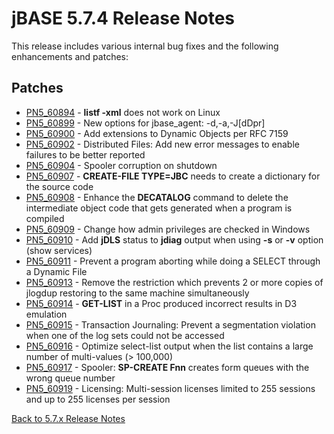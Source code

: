 # jBASE 5.7.4 Release Notes

<PageHeader />

This release includes various internal bug fixes and the following enhancements and patches:

## Patches

- [PN5\_60894](./../pn5_60894/README.md) - **listf -xml** does not work on Linux
- [PN5\_60899](./../pn5_60899/README.md) - New options for jbase\_agent: -d,-a,-J[dDpr]
- [PN5\_60900](./../pn5_60900/README.md) - Add extensions to Dynamic Objects per RFC 7159
- [PN5\_60902](./../pn5_60902/README.md) - Distributed Files: Add new error messages to enable failures to be better reported
- [PN5\_60904](./../pn5_60904/README.md) - Spooler corruption on shutdown
- [PN5\_60907](./../pn5_60907/README.md) - **CREATE-FILE TYPE=JBC** needs to create a dictionary for the source code
- [PN5\_60908](./../pn5_60908/README.md) - Enhance the **DECATALOG** command to delete the intermediate object code that gets generated when a program is compiled
- [PN5\_60909](./../pn5_60909/README.md) - Change how admin privileges are checked in Windows
- [PN5\_60910](./../pn5_60910/README.md) - Add **jDLS** status to **jdiag** output when using **-s** or **-v** option (show services)
- [PN5\_60911](./../pn5_60911/README.md) - Prevent a program aborting while doing a SELECT through a Dynamic File
- [PN5\_60913](./../pn5_60913/README.md) - Remove the restriction which prevents 2 or more copies of jlogdup restoring to the same machine simultaneously
- [PN5\_60914](./../pn5_60914/README.md) - **GET-LIST** in a Proc produced incorrect results in D3 emulation
- [PN5\_60915](./../pn5_60915/README.md) - Transaction Journaling: Prevent a segmentation violation when one of the log sets could not be accessed
- [PN5\_60916](./../pn5_60916/README.md) - Optimize select-list output when the list contains a large number of multi-values (&gt; 100,000)
- [PN5\_60917](./../pn5_60917/README.md) - Spooler: **SP-CREATE Fnn** creates form queues with the wrong queue number
- [PN5\_60919](./../pn5_60919/README.md) - Licensing: Multi-session licenses limited to 255 sessions and up to 255 licenses per session

[Back to 5.7.x Release Notes](./../../README.md)

<PageFooter />
